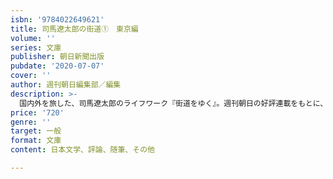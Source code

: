 ```yaml
---
isbn: '9784022649621'
title: 司馬遼太郎の街道①　東京編
volume: ''
series: 文庫
publisher: 朝日新聞出版
pubdate: '2020-07-07'
cover: ''
author: 週刊朝日編集部／編集
description: >-
  国内外を旅した、司馬遼太郎のライフワーク『街道をゆく』。週刊朝日の好評連載をもとに、そのエッセンス、旅の楽しみ方を文庫３冊に凝縮！　東京編では、幕末の終焉「赤坂散歩」、隅田川と落語「本所深川散歩」、漱石と神保町「神田界隈」など収録。
price: '720'
genre: ''
target: 一般
format: 文庫
content: 日本文学、評論、随筆、その他

---
```

